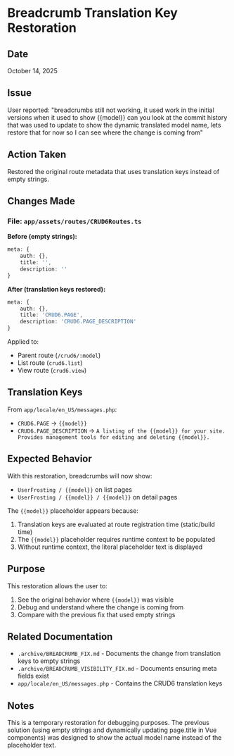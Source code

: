 # Breadcrumb Translation Key Restoration

## Date
October 14, 2025

## Issue
User reported: "breadcrumbs still not working, it used work in the initial versions when it used to show {{model}} can you look at the commit history that was used to update to show the dynamic translated model name, lets restore that for now so I can see where the change is coming from"

## Action Taken
Restored the original route metadata that uses translation keys instead of empty strings.

## Changes Made

### File: `app/assets/routes/CRUD6Routes.ts`

**Before (empty strings):**
```typescript
meta: {
    auth: {},
    title: '',
    description: ''
}
```

**After (translation keys restored):**
```typescript
meta: {
    auth: {},
    title: 'CRUD6.PAGE',
    description: 'CRUD6.PAGE_DESCRIPTION'
}
```

Applied to:
- Parent route (`/crud6/:model`)
- List route (`crud6.list`)
- View route (`crud6.view`)

## Translation Keys

From `app/locale/en_US/messages.php`:
- `CRUD6.PAGE` → `{{model}}`
- `CRUD6.PAGE_DESCRIPTION` → `A listing of the {{model}} for your site. Provides management tools for editing and deleting {{model}}.`

## Expected Behavior

With this restoration, breadcrumbs will now show:
- `UserFrosting / {{model}}` on list pages
- `UserFrosting / {{model}} / {{model}}` on detail pages

The `{{model}}` placeholder appears because:
1. Translation keys are evaluated at route registration time (static/build time)
2. The `{{model}}` placeholder requires runtime context to be populated
3. Without runtime context, the literal placeholder text is displayed

## Purpose

This restoration allows the user to:
1. See the original behavior where `{{model}}` was visible
2. Debug and understand where the change is coming from
3. Compare with the previous fix that used empty strings

## Related Documentation

- `.archive/BREADCRUMB_FIX.md` - Documents the change from translation keys to empty strings
- `.archive/BREADCRUMB_VISIBILITY_FIX.md` - Documents ensuring meta fields exist
- `app/locale/en_US/messages.php` - Contains the CRUD6 translation keys

## Notes

This is a temporary restoration for debugging purposes. The previous solution (using empty strings and dynamically updating page.title in Vue components) was designed to show the actual model name instead of the placeholder text.

